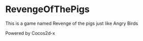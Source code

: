 RevengeOfThePigs
================

This is a game named Revenge of the pigs just like Angry Birds

Powered by Cocos2d-x
